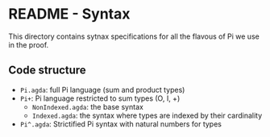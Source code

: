# README - Syntax

This directory contains sytnax specifications for all the flavous of Pi we use in the proof.

## Code structure

  - `Pi.agda`: full Pi language (sum and product types)
  - `Pi+`: Pi language restricted to sum types (O, I, +)
    - `NonIndexed.agda`: the base syntax
    - `Indexed.agda`: the syntax where types are indexed by their cardinality
  - `Pi^.agda`: Strictified Pi syntax with natural numbers for types